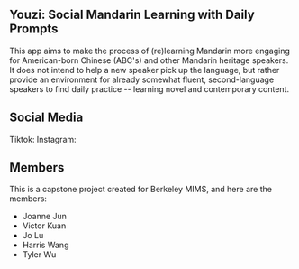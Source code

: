 ## Youzi: Social Mandarin Learning with Daily Prompts
This app aims to make the process of (re)learning Mandarin more engaging for American-born Chinese (ABC's) and other Mandarin heritage speakers.
It does not intend to help a new speaker pick up the language, but rather provide an environment for already somewhat fluent, second-language speakers to find daily practice -- learning novel and contemporary content.

## Social Media
Tiktok:
Instagram:

## Members
This is a capstone project created for Berkeley MIMS, and here are the members:
- Joanne Jun
- Victor Kuan
- Jo Lu
- Harris Wang
- Tyler Wu
